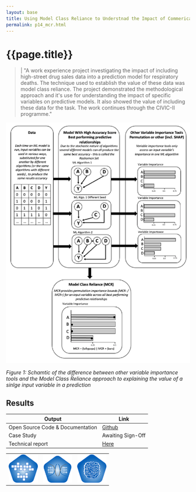 ```yaml
---
layout: base
title: Using Model Class Reliance to Understnad the Impact of Commerical Data on Predictions
permalink: p14_mcr.html
---
```


# {{page.title}}
> | "A work experience project investigating the impact of including high-street drug sales data into a prediction model for respiratory deaths.  The technique used to establish the value of these data was model class reliance.  The project demonstrated the methodological approach and it's use for understanding the impact of specific variables on predictive models.  It also showed the value of including these data for the task.  The work continues through the CIVIC-II programme."   

<p align="center">
    <img src="assets/img/p14fig1.png" alt=""  width="800"/>
</p>
<p align="left">
    <em>Figure 1: Schamtic of the difference between other variable importance tools and the Model Class Reliance approach to explaining the value of a sinlge input variable in a prediction</em>
</p>



## Results 



| Output | Link | 
| ---- | ---- |
| Open Source Code & Documentation | [Github](https://github.com/nhsx/commercial-data-healthcare-predictions) |
| Case Study | Awaiting Sign-Off |
| Technical report | [Here](https://github.com/nhsx/commercial-data-healthcare-predictions/blob/main/report/NHSX%20Report_ValueofCommercialProductSalesDatainHealthcarePrediction_V2.pdf) |

||||
|:-|:-|:-|
|<img src="assets/img/simulation_badge_S.png" alt  width="80"/>|<img src="assets/img/Synthetic.png" alt  width="80"/>|<img src="assets/img/machine_learning_badge_S.png" alt  width="80"/>|
